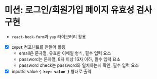 # 미션: 로그인/회원가입 페이지 유효성 검사 구현
- `react-hook-form`과 `yup` 라이브러리 활용

- [x]  **`Input`** 컴포넌트를 만들어 활용
    - email은 문자열, 유효한 이메일 형식, 필수 입력 요소
    - password는 문자열, 8자 이상 16자 이하, 필수 입력 요소
    - password check는 password와 일치하는지 확인, 필수 입력 요소
- [x]  input의 value **`{ key: value }`** 형태로 출력
